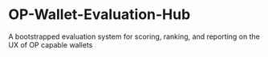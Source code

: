 # OP-Wallet-Evaluation-Hub
A bootstrapped evaluation system for scoring, ranking, and reporting on the UX of OP capable wallets
